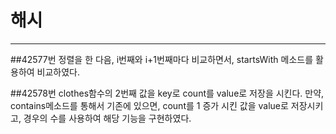 # 해시
---
##42577번
정렬을 한 다음, i번째와 i+1번째마다 비교하면서, startsWith 메소드를 활용하여 비교하였다.

##42578번
clothes함수의 2번째 값을 key로 count를 value로 저장을 시킨다.
만약, contains메소드를 통해서 기존에 있으면, count를 1 증가 시킨 값을 value로 저장시키고,
경우의 수를 사용하여 해당 기능을 구현하였다.
